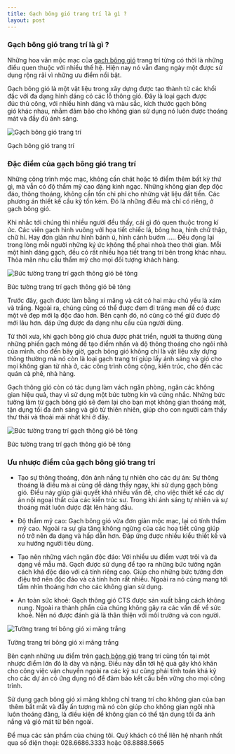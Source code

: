 ```yaml
---
title: Gạch bông gió trang trí là gì ?
layout: post
---
```


### Gạch bông gió trang trí là gì ?

Những hoa văn mộc mạc của [gạch bông gió](https://cementtile.vn/vi/gach-bong-gio-trang-tri/) trang trí từng có thời là những điều quen thuộc với nhiều thế hệ. Hiện nay nó vẫn đang ngày một được sử dụng rộng rãi vì những ưu điểm nổi bật.

Gạch bông gió là một vật liệu trong xây dựng được tạo thành từ các khối đặc với đa dạng hình dáng có các lỗ thông gió. Đây là loại gạch được đúc thủ công, với nhiều hình dáng và màu sắc, kích thước gạch bông gió khác nhau, nhằm đảm bảo cho không gian sử dụng nó luôn được thoáng mát và đầy đủ ánh sáng.

![Gạch bông gió trang trí](http://cementtile.vn/wp-content/uploads/2019/08/bong-giobg-t107.jpg "Gạch bông gió trang trí")

Gạch bông gió trang trí

### Đặc điểm của gạch bông gió trang trí

Những công trình mộc mạc, không cần chát hoặc tô điểm thêm bất kỳ thứ gì, mà vẫn có độ thẩm mỹ cao đáng kinh ngạc. Những không gian đẹp độc đáo, thông thoáng, không cần tốn chi phí cho những vật liệu đắt tiền. Các phương án thiết kế cầu kỳ tốn kém. Đó là những điều mà chỉ có riêng, ở gạch bông gió.

Khi nhắc tới chúng thì nhiều người đều thấy, cái gì đó quen thuộc trong kí ức. Các viên gạch hình vuông với họa tiết chiếc lá, bông hoa, hình chữ thập, chữ hỉ. Hay đơn giản như hình bánh ú, hình cánh bướm ..... Đều đọng lại trong lòng mỗi người những ký ức không thể phai nhoà theo thời gian. Mỗi một hình dáng gạch, đều có rất nhiều họa tiết trang trí bên trong khác nhau. Thỏa mãn nhu cầu thẩm mỹ cho mọi đối tượng khách hàng.

![Bức tường trang trí gạch thông gió bê tông](http://cementtile.vn/wp-content/uploads/2019/08/bong-gio-t107.jpg "Bức tường trang trí gạch thông gió bê tông")

Bức tường trang trí gạch thông gió bê tông

Trước đây, gạch được làm bằng xi măng và cát có hai màu chủ yếu là xám và trắng. Ngoài ra, chúng cũng có thể được đem đi tráng men để có được một vẻ đẹp mới lạ độc đáo hơn. Bên cạnh đó, nó cũng có thể giữ được độ mới lâu hơn. đáp ứng được đa dạng nhu cầu của người dùng.

Từ thời xưa, khi gạch bông gió chưa được phát triển, người ta thường dùng những phiến gạch mỏng để tạo điểm nhấn và độ thông thoáng cho ngôi nhà của mình. cho đến bây giờ, gạch bông gió không chỉ là vật liệu xây dựng thông thường mà nó còn là loại gạch trang trí giúp lấy ánh sáng và gió cho mọi không gian từ nhà ở, các công trình công cộng, kiến trúc, cho đến các quán cà phê, nhà hàng.

Gạch thông gió còn có tác dụng làm vách ngăn phòng, ngăn các không gian hiệu quả, thay vì sử dụng một bức tường kín và cứng nhắc. Những bức tường làm từ gạch bông gió sẽ đem lại cho bạn mọt không gian thoáng mát, tận dụng tối đa ánh sáng và gió từ thiên nhiên, giúp cho con người cảm thấy thư thái và thoải mái nhất khi ở đây.

![Bức tường trang trí gạch thông gió bê tông](http://cementtile.vn/wp-content/uploads/2019/08/beautiful-breeze-blocks-wall-ideas.jpg "Bức tường trang trí gạch thông gió bê tông")

Bức tường trang trí gạch thông gió bê tông

### Ưu nhược điểm của gạch bông gió trang trí

+ Tạo sự thông thoáng, đón ánh nắng tự nhiên cho các dự án: Sự thông thoáng là điều mà ai cũng dễ dàng thấy ngay, khi sử dụng gạch bông gió. Điều này giúp giải quyết khá nhiều vấn đề, cho việc thiết kế các dự án nội ngoại thất của các kiến trúc sư. Trong khi ánh sáng tự nhiên và sự thoáng mát luôn được đặt lên hàng đầu.

+ Độ thẩm mỹ cao: Gạch bông gió vừa đơn giản mộc mạc, lại có tính thẩm mỹ cao. Ngoài ra sự gia tăng không ngừng của các hoạ tiết cũng giúp nó trở nên đa dạng và hấp dẫn hơn. Đáp ứng được nhiều kiểu thiết kế và xu hướng người tiêu dùng.

+ Tạo nên những vách ngăn độc đáo: Với nhiều ưu điểm vượt trội và đa dạng về mẫu mã. Gạch được sử dụng để tạo ra những bức tường ngăn cách khá độc đáo với cá tính riêng cao. Giúp cho những bức tường đơn điệu trở nên độc đáo và cá tính hơn rất nhiều. Ngoài ra nó cũng mang tới tầm nhìn thoáng hơn cho các không gian sử dụng.

+ An toàn sức khoẻ: Gạch thông gió CTS được sản xuất bằng cách không nung. Ngoài ra thành phần của chúng không gây ra các vấn đề về sức khoẻ. Nên nó được đánh giá là thân thiện với môi trường và con người.

![Tường trang trí bông gió xi măng trắng](http://cementtile.vn/wp-content/uploads/2019/08/xbong-mai.jpg.pagespeed.ic.mWU6e43sDC.webp "Tường trang trí bông gió xi măng trắng")

Tường trang trí bông gió xi măng trắng

Bên cạnh những ưu điểm trên [gạch bông gió](https://bonggio.com/) trang trí cũng tồn tại một nhược điểm lớn đó là dày và nặng. Điều này dẫn tới hệ quả gây khó khăn cho công việc vận chuyển ngoài ra các kỹ sư cũng phải tính toán khá kỹ cho các dự án có ứng dụng nó để đảm bảo kết cấu bền vững cho mọi công trình.

Sử dụng gạch bông gió xi măng không chỉ trang trí cho không gian của bạn  thêm bắt mắt và đầy ấn tượng mà nó còn giúp cho không gian ngôi nhà luôn thoáng đãng, là điều kiện để không gian có thể tận dụng tối đa ánh nắng và gió mát từ bên ngoài.

Để mua các sản phẩm của chúng tôi. Quý khách có thể liên hệ nhanh nhất qua số điện thoại: 028.6686.3333 hoặc 08.8888.5665
